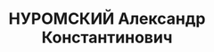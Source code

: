 ---
title: НУРОМСКИЙ Александр Константинович
description: "Род. в 1891, член ВКП(б) с 1918. Бригветврач, начальник ветеринарной\
  \ службы Киевского ВО, награжден орденом Трудового Красного Знамени УССР \n  Приговор:\
  \ ВК ВС СССР, 23.12.1937 – ВМН. Расстрелян 1937. \n  Реабилитирован 06.09.1956"
---